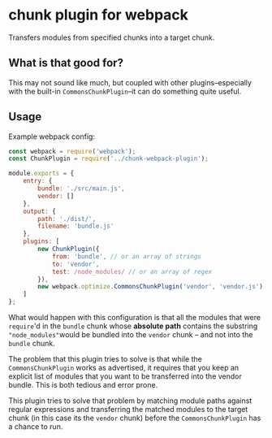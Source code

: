 # chunk plugin for webpack

Transfers modules from specified chunks into a target chunk.

## What is that good for?

This may not sound like much, but coupled with other plugins–especially with the built-in `CommonsChunkPlugin`–it can
do something quite useful.

## Usage

Example webpack config:

```javascript
const webpack = require('webpack');
const ChunkPlugin = require('../chunk-webpack-plugin');

module.exports = {
    entry: {
        bundle: './src/main.js',
        vendor: []
    },
    output: {
        path: './dist/',
        filename: 'bundle.js'
    },
    plugins: [
        new ChunkPlugin({
            from: 'bundle', // or an array of strings
            to: 'vendor',
            test: /node_modules/ // or an array of regex
        }),
        new webpack.optimize.CommonsChunkPlugin('vendor', 'vendor.js'),
    ]
};
```

What would happen with this configuration is that all the modules that were `require`'d in the `bundle` chunk whose
**absolute path** contains the substring `"node_modules"`would be bundled into the `vendor` chunk – and not into the `bundle` chunk.

The problem that this plugin tries to solve is that while the `CommonsChunkPlugin` works as advertised, it requires that
you keep an explicit list of modules that you want to be transferred into the vendor bundle. This is both tedious and error prone. 
 
This plugin tries to solve that problem by matching module paths against regular expressions and transferring the matched
modules to the target chunk (in this case its the `vendor` chunk) before the `CommonsChunkPlugin` has a chance to run.